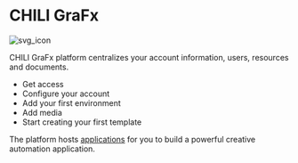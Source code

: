 # CHILI GraFx

![svg_icon](https://chilipublishdocs.imgix.net/logos/CHILI_LOGOS_GraFx_logo.svg)

CHILI GraFx platform centralizes your account information, users, resources and documents.

- Get access
- Configure your account
- Add your first environment
- Add media
- Start creating your first template

The platform hosts [applications](/CHILI-GraFx/applications/overview/) for you to build a powerful creative automation application.